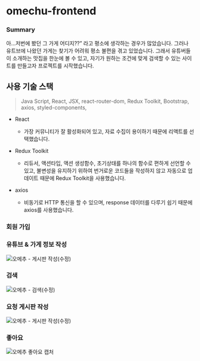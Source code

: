 # omechu-frontend

### Summary

아…저번에 봤던 그 가게 어디지??” 라고 평소에 생각하는 경우가 많았습니다. 그러나 유트브에 나왔던 가게는 찾기가 어려워 평소 불편을 겪고 있었습니다.
그래서 유튜버들이 소개하는 맛집을 한눈에 볼 수 있고, 자기가 원하는 조건에 맞게 검색할 수 있는 사이트를 만들고자 프로젝트를 시작했습니다.

## 사용 기술 스택

> Java Script, React, JSX, react-router-dom, Redux Toolkit, Bootstrap, axios, styled-components,

- React
  - 가장 커뮤니티가 잘 활성화되어 있고, 자료 수집이 용이하기 때문에 리액트를 선택했습니다.
- Redux Toolkit

  - 리듀서, 액션타입, 액션 생성함수, 초기상태를 하나의 함수로 편하게 선언할 수 있고, 불변성을 유지하기 위하여 번거로운 코드들을 작성하지 않고 자동으로 업데이트 때문에 Redux Toolkit을 사용했습니다.

- axios
  - 비동기로 HTTP 통신을 할 수 있으며, response 데이터를 다루기 쉽기 때문에 axios를 사용했습니다.

### 회원 가입

### 유튜브 & 가게 정보 작성

![오메추 - 게시판 작성(수정)](https://user-images.githubusercontent.com/78574530/187111323-e6b0f12f-842b-4fcb-973b-13e330702927.gif)

### 검색

![오메추 - 검색(수정)](https://user-images.githubusercontent.com/78574530/187129517-619333f9-55bc-4a37-ba15-03b6929b2ab5.gif)

### 요청 게시판 작성

![오메추 - 게시판 작성(수정)](https://user-images.githubusercontent.com/78574530/187353253-0872ddd6-7779-4cae-bf61-ce0af27e8afc.gif)

### 좋아요

![오메추 좋아요 캡처](https://user-images.githubusercontent.com/78574530/187135140-4ec278bf-7f72-47e1-bc3c-55b3d3d371a5.JPG)
